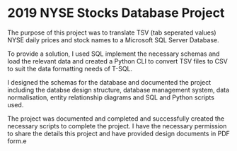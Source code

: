 # 2019 NYSE Stocks Database Project

The purpose of this project was to translate TSV (tab seperated values) NYSE daily prices and stock names to a Microsoft SQL Server Database. 

To provide a solution, I used SQL implement the necessary schemas and load the relevant data and created a Python CLI to convert TSV files to CSV to suit the data formatting needs of T-SQL.

I designed the schemas for the database and documented the project including the databse design structure, database management system, data normalisation, entity relationship diagrams and SQL and Python scripts used. 

The project was documented and completed and successfully created the necessary scripts to complete the project. I have the necessary permission to share the details this project and have provided design documents in PDF form.e
